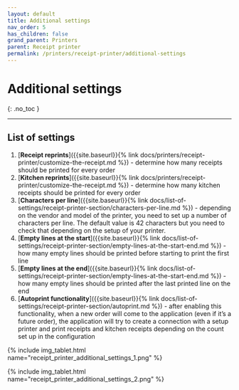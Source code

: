 ```yaml
---
layout: default
title: Additional settings
nav_order: 5
has_children: false
grand_parent: Printers
parent: Receipt printer
permalink: /printers/receipt-printer/additional-settings
---
```


# Additional settings
{: .no_toc }

---

## List of settings
1. [**Receipt reprints**]({{site.baseurl}}{% link docs/printers/receipt-printer/customize-the-receipt.md %}) - determine how many receipts should be printed for every order
1. [**Kitchen reprints**]({{site.baseurl}}{% link docs/printers/receipt-printer/customize-the-receipt.md %}) - determine how many kitchen receipts should be printed for every order
1. [**Characters per line**]({{site.baseurl}}{% link docs/list-of-settings/receipt-printer-section/characters-per-line.md %}) - depending on the vendor and model of the printer, you need to set up a number of characters per line. The default value is 42 characters but you need to check that depending on the setup of your printer.
1. [**Empty lines at the start**]({{site.baseurl}}{% link docs/list-of-settings/receipt-printer-section/empty-lines-at-the-start-end.md %}) - how many empty lines should be printed before starting to print the first line
1. [**Empty lines at the end**]({{site.baseurl}}{% link docs/list-of-settings/receipt-printer-section/empty-lines-at-the-start-end.md %}) - how many empty lines should be printed after the last printed line on the end
1. [**Autoprint functionality**]({{site.baseurl}}{% link docs/list-of-settings/receipt-printer-section/autoprint.md %}) - after enabling this functionality, when a new order will come to the application (even if it’s a future order), the application will try to create a connection with a setup printer and print receipts and kitchen receipts depending on the count set up in the configuration

{% include img_tablet.html name="receipt_printer_additional_settings_1.png" %}

{% include img_tablet.html name="receipt_printer_additional_settings_2.png" %}
